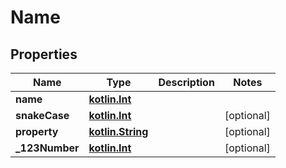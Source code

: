 # Name

## Properties
Name | Type | Description | Notes
------------ | ------------- | ------------- | -------------
**name** | [**kotlin.Int**](.md) |  | 
**snakeCase** | [**kotlin.Int**](.md) |  |  [optional]
**property** | [**kotlin.String**](.md) |  |  [optional]
**_123Number** | [**kotlin.Int**](.md) |  |  [optional]
